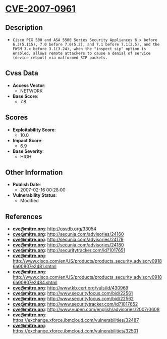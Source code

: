 
# [CVE-2007-0961](https://cve.mitre.org/cgi-bin/cvename.cgi?name=CVE-2007-0961)

## Description

- `Cisco PIX 500 and ASA 5500 Series Security Appliances 6.x before 6.3(5.115), 7.0 before 7.0(5.2), and 7.1 before 7.1(2.5), and the FWSM 3.x before 3.1(3.24), when the "inspect sip" option is enabled, allows remote attackers to cause a denial of service (device reboot) via malformed SIP packets.`

## Cvss Data

- **Access Vector**:
  - NETWORK
- **Base Score**:
  - 7.8

## Scores

- **Exploitability Score**:
  - 10.0
- **Impact Score**:
  - 6.9
- **Base Severity**:
  - HIGH

## Other Information

- **Publish Date**:
  - 2007-02-16 00:28:00
- **Vulnerability Status**:
  - Modified

## References

- **cve@mitre.org**: http://osvdb.org/33054
- **cve@mitre.org**: http://secunia.com/advisories/24160
- **cve@mitre.org**: http://secunia.com/advisories/24179
- **cve@mitre.org**: http://secunia.com/advisories/24180
- **cve@mitre.org**: http://securitytracker.com/id?1017651
- **cve@mitre.org**: http://www.cisco.com/en/US/products/products_security_advisory09186a00807e2481.shtml
- **cve@mitre.org**: http://www.cisco.com/en/US/products/products_security_advisory09186a00807e2484.shtml
- **cve@mitre.org**: http://www.kb.cert.org/vuls/id/430969
- **cve@mitre.org**: http://www.securityfocus.com/bid/22561
- **cve@mitre.org**: http://www.securityfocus.com/bid/22562
- **cve@mitre.org**: http://www.securitytracker.com/id?1017652
- **cve@mitre.org**: http://www.vupen.com/english/advisories/2007/0608
- **cve@mitre.org**: https://exchange.xforce.ibmcloud.com/vulnerabilities/32487
- **cve@mitre.org**: https://exchange.xforce.ibmcloud.com/vulnerabilities/32501
